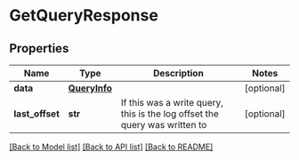 # GetQueryResponse


## Properties
Name | Type | Description | Notes
------------ | ------------- | ------------- | -------------
**data** | [**QueryInfo**](QueryInfo.md) |  | [optional] 
**last_offset** | **str** | If this was a write query, this is the log offset the query was written to | [optional] 

[[Back to Model list]](../README.md#documentation-for-models) [[Back to API list]](../README.md#documentation-for-api-endpoints) [[Back to README]](../README.md)


